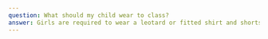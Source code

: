```yaml
---
question: What should my child wear to class?
answer: Girls are required to wear a leotard or fitted shirt and shorts. We kindly request that two-piece workout outfits not be worn. For boys, appropriate attire consists of shorts without buttons and a well-fitting shirt. To ensure safety, all athletes must remove jewelery (stud earrings are acceptable) during classes. Hair longer than shoulder length must be tied up. Shoes and socks will be left in the lobby.
---
```

